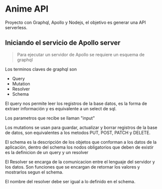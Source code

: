 # Anime API

Proyecto con Graphql, Apollo y Nodejs, el objetivo es generar una API
serverless.

## Iniciando el servicio de Apollo server

> Para ejecutar un servidor de Apollo se requiere un esquema de graphql

Los terminos claves de graphql son

- Query
- Mutation
- Resolver
- Schema

El query nos permite leer los registros de la base datos, es la forma de extraer información y es equivalente a un select de sql.

Los parametros que recibe se llaman "input"

Los mutations se usan para guardar, actualizar y borrar registros de la base de datos, son equivalentes a los metodos PUT, POST, PATCH y DELETE.

El schema es la descripción de los objetos que conforman a los datos de la aplicación, dentro del schema los nodos obligatorios que deben de existir es la definicion de un query y un resolver

El Resolver se encarga de la comunicacion entre el lenguaje del servidor y los datos. Son funciones que se encargan de retornar los valores y mostrarlos segun el schema.

El nombre del resolver debe ser igual a lo definido en el schema.
